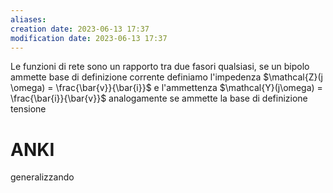 ```yaml
---
aliases: 
creation date: 2023-06-13 17:37
modification date: 2023-06-13 17:37
---
```


Le funzioni di rete sono un rapporto tra due fasori qualsiasi, se un bipolo ammette base di definizione corrente definiamo l'impedenza $\mathcal{Z}(j \omega) = \frac{\bar{v}}{\bar{i}}$ e l'ammettenza $\mathcal{Y}(j\omega) = \frac{\bar{i}}{\bar{v}}$ analogamente se ammette la base di definizione tensione 

# ANKI
generalizzando